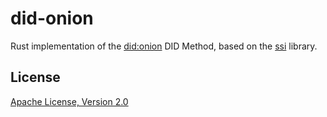 # did-onion

Rust implementation of the [did:onion][] DID Method, based on the [ssi][] library.

## License

[Apache License, Version 2.0](http://www.apache.org/licenses/)

[did:onion]: https://blockchaincommons.github.io/did-method-onion/
[ssi]: https://github.com/spruceid/ssi/
